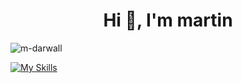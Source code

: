 <h1 align="center">Hi 👋, I'm martin</h1>
<p align="left"> <img src="https://komarev.com/ghpvc/?username=m-darwall&label=Profile%20views&color=0e75b6&style=flat" alt="m-darwall" /> </p>

[![My Skills](https://skillicons.dev/icons?i=js,html,css,php,arduino,c,raspberrypi,py,bots,selenium,sqlite,haskell,java,pycharm,idea,visualstudio,latex,linux,mint,obsidian,ps,replit,ubuntu,windows&perline=4)](https://skillicons.dev)
